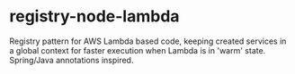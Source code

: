 # registry-node-lambda
Registry pattern for AWS Lambda based code, keeping created services in a global context for faster execution when Lambda is in 'warm' state. Spring/Java annotations inspired.
